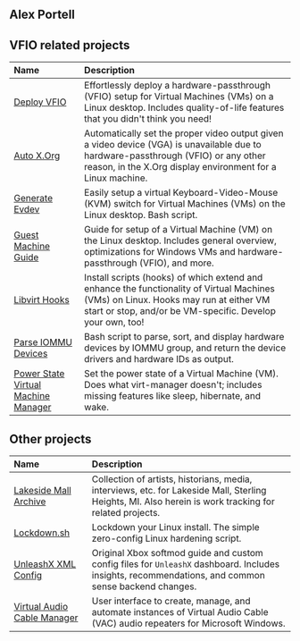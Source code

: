 ## Alex Portell

## VFIO related projects
| Name | Description |
| :--- | :---        |
| [Deploy VFIO][github1]                         |  Effortlessly deploy a hardware-passthrough (VFIO) setup for Virtual Machines (VMs) on a Linux desktop. Includes quality-of-life features that you didn't think you need! |
| [Auto X.Org][github2]                          |  Automatically set the proper video output given a video device (VGA) is unavailable due to hardware-passthrough (VFIO) or any other reason, in the X.Org display environment for a Linux machine. |
| [Generate Evdev][github3]                      |  Easily setup a virtual Keyboard-Video-Mouse (KVM) switch for Virtual Machines (VMs) on the Linux desktop. Bash script. |
| [Guest Machine Guide][github4]                 |  Guide for setup of a Virtual Machine (VM) on the Linux desktop. Includes general overview, optimizations for Windows VMs and hardware-passthrough (VFIO), and more. |
| [Libvirt Hooks][github5]                       |  Install scripts (hooks) of which extend and enhance the functionality of Virtual Machines (VMs) on Linux. Hooks may run at either VM start or stop, and/or be VM-specific. Develop your own, too! |
| [Parse IOMMU Devices][github6]                 |  Bash script to parse, sort, and display hardware devices by IOMMU group, and return the device drivers and hardware IDs as output. |
| [Power State Virtual Machine Manager][github7] |  Set the power state of a Virtual Machine (VM). Does what virt-manager doesn't; includes missing features like sleep, hibernate, and wake. |

## Other projects
| Name | Description |
| :--- | :---        |
| [Lakeside Mall Archive][githubA]        | Collection of artists, historians, media, interviews, etc. for Lakeside Mall, Sterling Heights, MI. Also herein is work tracking for related projects. |
| [Lockdown.sh][githubB]                  | Lockdown your Linux install. The simple zero-config Linux hardening script.                                                                            |
| [UnleashX XML Config][githubC]          | Original Xbox softmod guide and custom config files for `UnleashX` dashboard. Includes insights, recommendations, and common sense backend changes.    |
| [Virtual Audio Cable Manager][githubD]  | User interface to create, manage, and automate instances of Virtual Audio Cable (VAC) audio repeaters for Microsoft Windows.                           |

[codeberg1]: https://codeberg.org/portellam/deploy-VFIO
[github1]:   https://github.com/portellam/deploy-VFIO
[codeberg2]: https://codeberg.org/portellam/auto-xorg
[github2]:   https://github.com/portellam/auto-xorg
[codeberg3]: https://codeberg.org/portellam/generate-evdev
[github3]:   https://github.com/portellam/generate-evdev
[codeberg4]: https://codeberg.org/portellam/guest-machine-guide
[github4]:   https://github.com/portellam/guest-machine-guide
[codeberg5]: https://codeberg.org/portellam/libvirt-hooks
[github5]:   https://github.com/portellam/libvirt-hooks
[codeberg6]: https://codeberg.org/portellam/parse-iommu-devices
[github6]:   https://github.com/portellam/parse-iommu-devices
[codeberg7]: https://codeberg.org/portellam/powerstate-virtmanager
[github7]:   https://github.com/portellam/powerstate-virtmanager

[codebergA]: https://codeberg.org/portellam/lakeside-mall-archive
[githubA]:   https://github.com/portellam/lakeside-mall-archive
[codebergB]: https://github.com/portellam/lockdown.sh
[githubB]:   https://github.com/portellam/lockdown.sh
[codebergC]: https://codeberg.org/portellam/unleashx-xml-config
[githubC]:   https://github.com/portellam/unleashx-xml-config
[codebergD]: https://codeberg.org/portellam/vac-manager
[githubD]:   https://github.com/portellam/vac-manager
